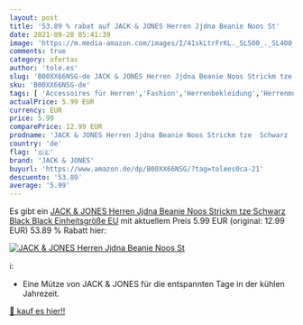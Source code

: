 ```yaml
---
layout: post
title: '53.89 % rabat auf JACK & JONES Herren Jjdna Beanie Noos St'
date: 2021-09-28 05:41:39
image: 'https://m.media-amazon.com/images/I/41skLtrFrKL._SL500_._SL400_.jpg'
comments: true
category: ofertas
author: 'tole.es'
slug: 'B00XX66NSG-de JACK & JONES Herren Jjdna Beanie Noos Strickm tze Schwarz...'
sku: 'B00XX66NSG-de'
tags: [ 'Accessoires für Herren','Fashion','Herrenbekleidung','Herrenmode','Hüte, Mützen & Caps für Herren','Strickmützen für Herren','jack & jones', ]
actualPrice: 5.99 EUR
currency: EUR
price: 5.99
comparePrice: 12.99 EUR
prodname: 'JACK & JONES Herren Jjdna Beanie Noos Strickm tze  Schwarz  Black Black   Einheitsgröße EU'
country: 'de'
flag: '🇩🇪'
brand: 'JACK & JONES'
buyurl: 'https://www.amazon.de/dp/B00XX66NSG/?tag=tolees0ca-21'
descuento: '53.89'
average: '5.99'
---
```


Es gibt ein [JACK & JONES Herren Jjdna Beanie Noos Strickm tze  Schwarz  Black Black   Einheitsgröße EU](https://www.amazon.de/dp/B00XX66NSG/?tag=tolees0ca-21) mit aktuellem Preis 5.99 EUR (original: 12.99 EUR) 53.89 % Rabatt hier:

[![JACK & JONES Herren Jjdna Beanie Noos St](https://m.media-amazon.com/images/I/41skLtrFrKL._SL500_._SL400_.jpg)](https://www.amazon.de/dp/B00XX66NSG/?tag=tolees0ca-21)

ℹ️:

- Eine Mütze von JACK & JONES für die entspannten Tage in der kühlen Jahrezeit.

[🛒 kauf es hier!!](https://www.amazon.de/dp/B00XX66NSG/?tag=tolees0ca-21)
